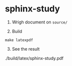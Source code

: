 # sphinx-study

1. Wrigh document on `source/`


2. Build

```
make latexpdf
```

3. See the result

./build/latex/sphinx-study.pdf